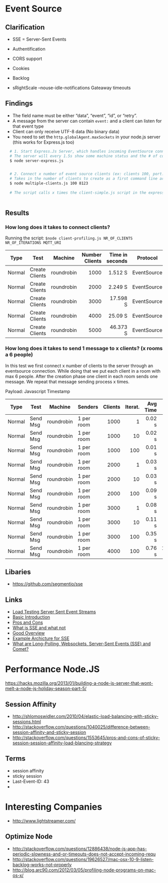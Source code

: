 # Event Source


## Clarification
* SSE = Server-Sent Events
* Authentification
* CORS support
* Cookies
* Backlog


* sRightScale
–nouse-idle-notifications
Gateaway timeouts




## Findings


* The field name must be either “data”, “event”, “id”, or “retry”.
* A message from the server can contain ```event:``` and a client can listen for that event type
* Client can only receive UTF-8 data (No binary data)
* You need to set the ```http.globalAgent.maxSockets``` in your node.js server (this works for Express.js too)


```bash 
  # 1. Start Express.Js Server, which handles incoming EventSource connections
  # The server will every 1.5s show some machine status and the # of connected clients
  $ node server-express.js


  # 2. Connect x number of event source clients (ex: clients 100, port: 8123)
  # Takes in the number of clients to create as a first command line argument
  $ node multiple-clients.js 100 8123
  
  # The script calls x times the client-simple.js script in the express folder
  
```

## Results

### How long does it takes to connect clients?

Running the script: ```$node client-profiling.js NR_OF_CLIENTS NR_OF_ITERATIONS MQTT_URI```

| Type    | Test           | Machine    | Number Clients  | Time in seconds | Protocol    | Env   |
|---------|----------------|------------|----------------:|----------------:|-------------|-------|
| Normal  | Create Clients | roundrobin |           1000  | 1.512  S        | EventSource | Local |
| Normal  | Create Clients | roundrobin |           2000  | 2.249  S        | EventSource | Local |
| Normal  | Create Clients | roundrobin |           3000  | 17.598 S        | EventSource | Local |
| Normal  | Create Clients | roundrobin |           4000  | 25.09  S        | EventSource | Local |
| Normal  | Create Clients | roundrobin |           5000  | 46.373 S        | EventSource | Local |

### How long does it takes to send 1 message to x clients? (x rooms a 6 people)

In this test we first connect x number of clients to the server through an eventsource connection. While doing that we put each client in a room
with max 6 people. After the creation phase one client in each room sends one message. We repeat that message sending process x times.

Payload: Javascript Timestamp

| Type        | Test             | Machine      | Senders      | Clients    | Iterat.      | Avg Time | Total       | CPU Avg  | #Msg   |
| ----------- | ---------------- | ------------ | ------------ | ---------: | -----------: | -------: | ----------: | -------: | -----: |
| Normal      | Send Msg         | roundrobin   | 1 per room   | 1000       | 1            | 0.02 s   | 3.353 s     |  6.6  %  | 1000   |
| Normal      | Send Msg         | roundrobin   | 1 per room   | 1000       | 10           | 0.02 s   | 13.595 s    |  9.33 %  | 10000  |
| Normal      | Send Msg         | roundrobin   | 1 per room   | 1000       | 100          | 0.01 s   | 108.67 s    |  5.41 %  | 101240 |
| Normal      | Send Msg         | roundrobin   | 1 per room   | 2000       | 1            | 0.03 s   | 5.837  s    |  4.27 %  | 2490   |
| Normal      | Send Msg         | roundrobin   | 1 per room   | 2000       | 10           | 0.03 s   | 24.842 s    |  3.67 %  | 20020  |
| Normal      | Send Msg         | roundrobin   | 1 per room   | 2000       | 100          | 0.09 s   | 266.289 s   |  3.54 %  | 201758 |
| Normal      | Send Msg         | roundrobin   | 1 per room   | 3000       | 1            | 0.08 s   | 24.91 s     |  6.54 %  | 3264   |
| Normal      | Send Msg         | roundrobin   | 1 per room   | 3000       | 10           | 0.11 s   | 42.7 s      |  3.32 %  | 30450  |
| Normal      | Send Msg         | roundrobin   | 1 per room   | 3000       | 100          | 0.35 s   | 500.89 s    |  3.28 %  | 303534 |
| Normal      | Send Msg         | roundrobin   | 1 per room   | 4000       | 100          | 0.76 s   | 1054.449 s  |  3.17 %  | 406597 |







## Libaries

* https://github.com/segmentio/sse



## Links
* [Load Testing Server Sent Event Streams](http://matthiasnehlsen.com/blog/2013/05/11/load-testing-server-sent-event-streams/)
* [Basic Introduction](http://www.html5rocks.com/en/tutorials/eventsource/basics/)
* [Pros and Cons](http://www.activestate.com/blog/2013/07/server-sent-events-aura-and-nodejs)
* [What is SSE and what not](http://tomkersten.com/articles/server-sent-events-with-node/)
* [Good Overview](http://chimera.labs.oreilly.com/books/1230000000545/ch16.html#EVENT_STREAM_PROTOCOL)
* [Example Archicture for SSE](http://www.slideshare.net/beatfactor/sse-23276287)
* [What are Long-Polling, Websockets, Server-Sent Events (SSE) and Comet?](http://stackoverflow.com/questions/11077857/what-are-long-polling-websockets-server-sent-events-sse-and-comet)


# Performance Node.JS
https://hacks.mozilla.org/2013/01/building-a-node-js-server-that-wont-melt-a-node-js-holiday-season-part-5/

## Session Affinity
* http://shlomoswidler.com/2010/04/elastic-load-balancing-with-sticky-sessions.html
* http://stackoverflow.com/questions/1040025/difference-between-session-affinity-and-sticky-session
* http://stackoverflow.com/questions/1553645/pros-and-cons-of-sticky-session-session-affinity-load-blancing-strategy

## Terms
* session affinity
* sticky session
* Last-Event-ID: 43
* 
# Interesting Companies
* http://www.lightstreamer.com/


## Optimize Node
* http://stackoverflow.com/questions/12886438/node-js-app-has-periodic-slowness-and-or-timeouts-does-not-accept-incoming-requ
* http://stackoverflow.com/questions/19626527/mac-osx-10-9-listen-backlog-works-not-properly
* http://blog.arc90.com/2012/03/05/profiling-node-programs-on-mac-os-x/



